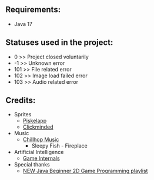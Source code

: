 ## Requirements:
- Java 17

## Statuses used in the project:
- 0   >> Project closed voluntarily
- -1  >> Unknown error
- 101 >> File related error
- 102 >> Image load failed error
- 103 >> Audio related error

## Credits:
- Sprites
  - [Piskelapp](https://www.piskelapp.com/p/create/sprite)
  - [Clickminded](https://www.clickminded.com/button-generator/)
- Music
  - [Chillhop Music](https://chillhop.com/creators/)
      - Sleepy Fish - Fireplace
- Artificial Intelligence
  - [Game Internals](https://gameinternals.com/understanding-pac-man-ghost-behavior)
- Special thanks
  - [NEW Java Beginner 2D Game Programming playlist](https://www.youtube.com/channel/UCaM7SQvF5q9sz4NgL16PNRA)